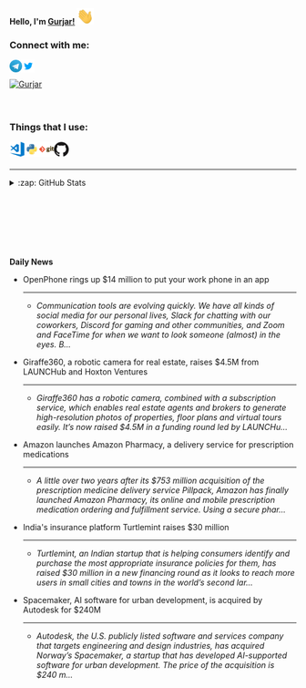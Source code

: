 #### Hello, I'm [Gurjar!](https://GurjarKing.github.io) <img src="https://raw.githubusercontent.com/ABSphreak/ABSphreak/master/gifs/Hi.gif" width="30px"></h2>


### Connect with me:

[<img align="left" alt="Gurjar | Telegram" width="22px" src="https://raw.githubusercontent.com/github/explore/80688e429a7d4ef2fca1e82350fe8e3517d3494d/topics/telegram/telegram.png" />][Telegram]
[<img align="left" alt="Gurjar | Twitter" width="22px" src="https://raw.githubusercontent.com/github/explore/80688e429a7d4ef2fca1e82350fe8e3517d3494d/topics/twitter/twitter.png" />][Twitter]
<br >
<br >
<a href="https://github.com/GurjarKing"><img src="https://komarev.com/ghpvc/?username=GurjarKing" alt="Gurjar" /></a> <br />
<br />
<br />
<!-- <br >

![](https://visitor-badge.glitch.me/badge?page_id=GurjarKing)

<br /> -->

### Things that I use:

[<img align="left" alt="Visual Studio Code" width="26px" src="https://raw.githubusercontent.com/github/explore/80688e429a7d4ef2fca1e82350fe8e3517d3494d/topics/visual-studio-code/visual-studio-code.png" />][VSCode]
[<img align="left" alt="Python" width="26px" src="https://raw.githubusercontent.com/github/explore/80688e429a7d4ef2fca1e82350fe8e3517d3494d/topics/python/python.png" />][Python]
[<img align="left" alt="Git" width="26px" src="https://raw.githubusercontent.com/github/explore/80688e429a7d4ef2fca1e82350fe8e3517d3494d/topics/git/git.png" />][Git]
[<img align="left" alt="GitHub" width="26px" src="https://raw.githubusercontent.com/github/explore/78df643247d429f6cc873026c0622819ad797942/topics/github/github.png" />][Github]

<br />
<br />

---
<details>
  <summary>:zap: GitHub Stats</summary>

<img align="left" alt="Gurjar's Github Stats" src="https://github-readme-stats.vercel.app/api?username=GurjarKing&show_icons=true&hide_border=true&count_private=true&include_all_commit=true&theme=algolia" />

</details>

<!-- ### 🔔 My latest tweet
<a href="https://twitter.com/Gurjar_King43" target="_blank">
	<img src="https://github.com/GurjarKing/GurjarKing/raw/master/tweet.png" width="70%" align="center" alt="Click to view on Twitter" title="My latest tweet, as an image"/>
</a> -->
<br>

<pre>

</pre>

<!-- **Quote of the hour:**

{qoth}

~ {qoth_author}
<pre>

</pre> -->
<br>
<pre>


</pre>
<strong>Daily News</strong>
  
  - OpenPhone rings up $14 million to put your work phone in an app
     <hr/>
     
      - *Communication tools are evolving quickly. We have all kinds of social media for our personal lives, Slack for chatting with our coworkers, Discord for gaming and other communities, and Zoom and FaceTime for when we want to look someone (almost) in the eyes. B…*
     
  - Giraffe360, a robotic camera for real estate, raises $4.5M from LAUNCHub and Hoxton Ventures
      <hr/>
      
      - *Giraffe360 has a robotic camera, combined with a subscription service, which enables real estate agents and brokers to generate high-resolution photos of properties, floor plans and virtual tours easily. It’s now raised $4.5M in a funding round led by LAUNCHu…*
      
  - Amazon launches Amazon Pharmacy, a delivery service for prescription medications
      <hr/>
      
      - *A little over two years after its $753 million acquisition of the prescription medicine delivery service Pillpack, Amazon has finally launched Amazon Pharmacy, its online and mobile prescription medication ordering and fulfillment service. Using a secure phar…*
      
  - India's insurance platform Turtlemint raises $30 million
      <hr/>
      
      - *Turtlemint, an Indian startup that is helping consumers identify and purchase the most appropriate insurance policies for them, has raised $30 million in a new financing round as it looks to reach more users in small cities and towns in the world’s second lar…*
       
  - Spacemaker, AI software for urban development, is acquired by Autodesk for $240M
      <hr/>
       
       - *Autodesk, the U.S. publicly listed software and services company that targets engineering and design industries, has acquired Norway’s Spacemaker, a startup that has developed AI-supported software for urban development. The price of the acquisition is $240 m…*
      

<br />

[VSCode]: https://code.visualstudio.com/
[Python]: https://www.python.org/
[Git]: https://git-scm.com/
[Github]: https://github.com/
[Telegram]: https://t.me/Gurjar_King/
[Twitter]: https://twitter.com/Gurjar_King43/
